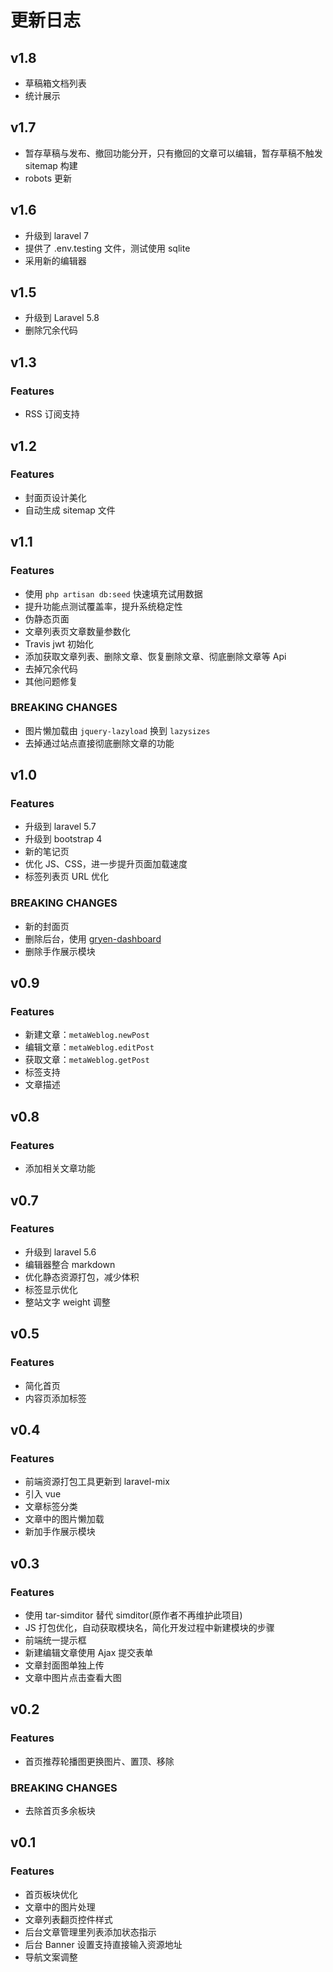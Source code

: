 # 更新日志

## v1.8

* 草稿箱文档列表
* 统计展示

## v1.7

* 暂存草稿与发布、撤回功能分开，只有撤回的文章可以编辑，暂存草稿不触发 sitemap 构建
* robots 更新

## v1.6

* 升级到 laravel 7
* 提供了 .env.testing 文件，测试使用 sqlite
* 采用新的编辑器

## v1.5

* 升级到 Laravel 5.8
* 删除冗余代码

## v1.3

### Features

* RSS 订阅支持

## v1.2

### Features

* 封面页设计美化
* 自动生成 sitemap 文件

## v1.1

### Features

* 使用 `php artisan db:seed` 快速填充试用数据
* 提升功能点测试覆盖率，提升系统稳定性
* 伪静态页面
* 文章列表页文章数量参数化
* Travis jwt 初始化
* 添加获取文章列表、删除文章、恢复删除文章、彻底删除文章等 Api
* 去掉冗余代码
* 其他问题修复

### BREAKING CHANGES

* 图片懒加载由 `jquery-lazyload` 换到 `lazysizes`
* 去掉通过站点直接彻底删除文章的功能

## v1.0

### Features

* 升级到 laravel 5.7
* 升级到 bootstrap 4
* 新的笔记页
* 优化 JS、CSS，进一步提升页面加载速度
* 标签列表页 URL 优化

### BREAKING CHANGES

* 新的封面页
* 删除后台，使用 [gryen-dashboard](https://github.com/itargaryen/gryen-dashboard)
* 删除手作展示模块

## v0.9

### Features

* 新建文章：`metaWeblog.newPost`
* 编辑文章：`metaWeblog.editPost`
* 获取文章：`metaWeblog.getPost`
* 标签支持
* 文章描述

## v0.8

### Features

* 添加相关文章功能

## v0.7

### Features

* 升级到 laravel 5.6
* 编辑器整合 markdown
* 优化静态资源打包，减少体积
* 标签显示优化
* 整站文字 weight 调整

## v0.5

### Features

* 简化首页
* 内容页添加标签

## v0.4

### Features

* 前端资源打包工具更新到 laravel-mix
* 引入 vue
* 文章标签分类
* 文章中的图片懒加载
* 新加手作展示模块

## v0.3

### Features

* 使用 tar-simditor 替代 simditor(原作者不再维护此项目)
* JS 打包优化，自动获取模块名，简化开发过程中新建模块的步骤
* 前端统一提示框
* 新建编辑文章使用 Ajax 提交表单
* 文章封面图单独上传
* 文章中图片点击查看大图

## v0.2

### Features

* 首页推荐轮播图更换图片、置顶、移除

### BREAKING CHANGES

* 去除首页多余板块

## v0.1

### Features

* 首页板块优化
* 文章中的图片处理
* 文章列表翻页控件样式
* 后台文章管理里列表添加状态指示
* 后台 Banner 设置支持直接输入资源地址
* 导航文案调整
